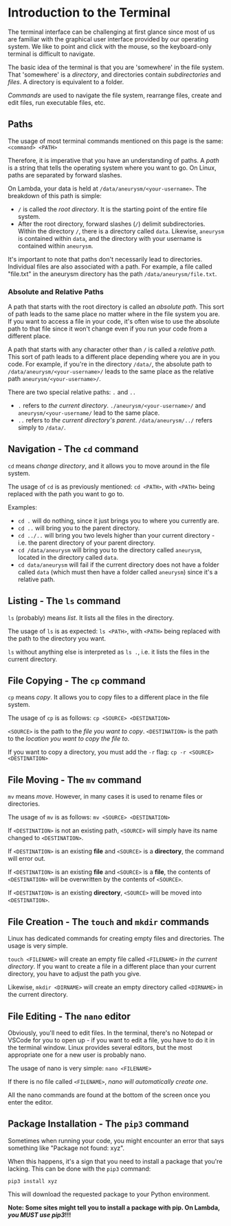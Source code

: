 # Introduction to the Terminal

The terminal interface can be challenging at first glance since most of us are familiar with the
graphical user interface provided by our operating system. We like to point and click with the mouse,
so the keyboard-only terminal is difficult to navigate.

The basic idea of the terminal is that you are 'somewhere' in the file system. That 'somewhere' is a
*directory*, and directories contain *subdirectories* and *files*. A directory is equivalent to a folder.

*Commands* are used to navigate the file system, rearrange files, create and edit files, run executable
files, etc.

## Paths

The usage of most terminal commands mentioned on this page is the same:
`<command> <PATH>`

Therefore, it is imperative that you have an understanding of paths. A *path* is a string that tells the 
operating system where you want to go. On Linux, paths are separated by forward slashes.

On Lambda, your data is held at `/data/aneurysm/<your-username>`. The breakdown of this path is simple:
- `/` is called the *root directory*. It is the starting point of the entire file system.
- After the root directory, forward slashes (`/`) delimit subdirectories. Within the directory `/`, there
is a directory called `data`. Likewise, `aneurysm` is contained within `data`, and the directory with your
username is contained within `aneurysm`.

It's important to note that paths don't necessarily lead to directories. Individual files are also associated
with a path. For example, a file called "file.txt" in the aneurysm directory has the path `/data/aneurysm/file.txt`.

### Absolute and Relative Paths

A path that starts with the root directory is called an *absolute path*. This sort of path leads to the 
same place no matter where in the file system you are. If you want to access a file in your code, it's
often wise to use the absolute path to that file since it won't change even if you run your code from
a different place.

A path that starts with any character other than `/` is called a *relative path*. This sort of path leads
to a different place depending where you are in you code. For example, if you're in the directory `/data/`,
the absolute path to `/data/aneurysm/<your-username>/` leads to the same place as the relative path 
`aneurysm/<your-username>/`.

There are two special relative paths: `.` and `..`
- `.` refers to *the current directory*. `./aneurysm/<your-username>/` and `aneurysm/<your-username/` lead to 
the same place.
- `..` refers to *the current directory's parent*. `/data/aneurysm/../` refers simply to `/data/`.

## Navigation - The `cd` command

`cd` means *change directory*, and it allows you to move around in the file system.

The usage of `cd` is as previously mentioned:
`cd <PATH>`, with `<PATH>` being replaced with the path you want to go to.

Examples:
- `cd .` will do nothing, since it just brings you to where you currently are.
- `cd ..` will bring you to the parent directory.
- `cd ../..` will bring you two levels higher than your current directory - i.e. the parent directory of your 
parent directory.
- `cd /data/aneurysm` will bring you to the directory called `aneurysm`, located in the directory called `data`.
- `cd data/aneurysm` will fail if the current directory does not have a folder called `data` (which must then
have a folder called `aneurysm`) since it's a relative path.

## Listing - The `ls` command

`ls` (probably) means *list*. It lists all the files in the directory.

The usage of `ls` is as expected:
`ls <PATH>`, with `<PATH>` being replaced with the path to the directory you want.

`ls` without anything else is interpreted as `ls .`, i.e. it lists the files in the current directory.

## File Copying - The `cp` command

`cp` means *copy*. It allows you to copy files to a different place in the file system.

The usage of `cp` is as follows:
`cp <SOURCE> <DESTINATION>`

`<SOURCE>` is the path to the *file you want to copy*.
`<DESTINATION>` is the path to the *location you want to copy the file to*.

If you want to copy a directory, you must add the `-r` flag:
`cp -r <SOURCE> <DESTINATION>` 

## File Moving - The `mv` command

`mv` means *move*. However, in many cases it is used to rename files or directories.

The usage of `mv` is as follows:
`mv <SOURCE> <DESTINATION>`

If `<DESTINATION>` is not an existing path, `<SOURCE>` will simply have its name changed to
`<DESTINATION>`.

If `<DESTINATION>` is an existing **file** and `<SOURCE>` is a **directory**, the command will error out.

If `<DESTINATION>` is an existing **file** and `<SOURCE>` is a **file**, the contents of `<DESTINATION>` will
be overwritten by the contents of `<SOURCE>`.

If `<DESTINATION>` is an existing **directory**, `<SOURCE>` will be moved into `<DESTINATION>`.

## File Creation - The `touch` and `mkdir` commands

Linux has dedicated commands for creating empty files and directories. The usage is very simple.

`touch <FILENAME>` will create an empty file called `<FILENAME>` *in the current directory*. If you want to
create a file in a different place than your current directory, you have to adjust the path you give.

Likewise, `mkdir <DIRNAME>` will create an empty directory called `<DIRNAME>` in the current directory.

## File Editing - The `nano` editor

Obviously, you'll need to edit files. In the terminal, there's no Notepad or VSCode for you to open up -
if you want to edit a file, you have to do it in the terminal window. Linux provides several editors, but
the most appropriate one for a new user is probably nano.

The usage of nano is very simple:
`nano <FILENAME>`

If there is no file called `<FILENAME>`, *nano will automatically create one*. 

All the nano commands are found at the bottom of the screen once you enter the editor.

## Package Installation - The `pip3` command

Sometimes when running your code, you might encounter an error that says something like "Package not found: xyz".

When this happens, it's a sign that you need to install a package that you're lacking. This can be done
with the `pip3` command:

`pip3 install xyz`

This will download the requested package to your Python environment.

**Note: Some sites might tell you to install a package with pip. On Lambda, *you MUST use pip3*!!!**
